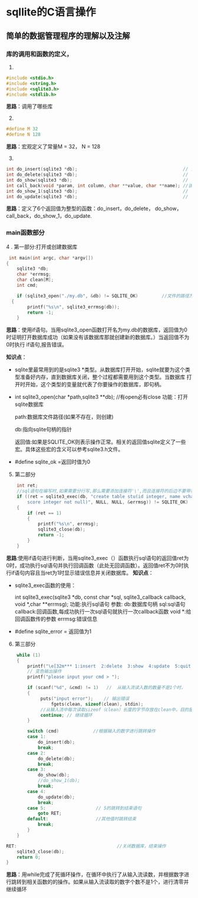 # sqllite的C语言操作
## 简单的数据管理程序的理解以及注解
### 库的调用和函数的定义，
1.
```c
#include <stdio.h>
#include <string.h>
#include <sqlite3.h>
#include <stdlib.h>
```
**思路**：调用了哪些库

2.
```c
#define M 32
#define N 128
```
**思路**：宏观定义了常量M = 32， N = 128

3.
```c
int do_insert(sqlite3 *db);                                        // 该函数可传入1个参数: 数据库名
int do_delete(sqlite3 *db);                                        //
int do_show(sqlite3 *db);                                          //  
int call_back(void *param, int column, char **value, char **name); //该函数可传进4个参数：param，整型column， 
int do_show_1(sqlite3 *db);                                        //
int do_update(sqlite3 *db);                                        //
```
**思路**：定义了6个返回值为整型的函数：do_insert，do_delete， do_show， call_back，do_show_1，do_update.

### main函数部分
4 . 第一部分:打开或创建数据库
```c
 int main(int argc, char *argv[])
{
	sqlite3 *db;
	char *errmsg;
	char clean[M];
	int cmd;

	if (sqlite3_open("./my.db", &db) != SQLITE_OK)         //文件的路径为./my.db
  {
		printf("%s\n", sqlite3_errmsg(db));
		return -1;
	}
 ```
 **思路**：使用if语句。当用sqlite3_open函数打开名为my.db的数据库，返回值为0时证明打开数据库成功（如果没有该数据库那就创建新的数据库。）当返回值不为0时执行
 if语句,报告错误。
 
 **知识点**：
   * sqlite里最常用到的是sqlite3 *类型。从数据库打开开始，sqlite就要为这个类型准备好内存，直到数据库关闭，整个过程都需要用到这个类型。当数据库
 打开时开始，这个类型的变量就代表了你要操作的数据库，即句柄。
   * int   sqlite3_open(char *path,sqlite3   **db);   //有open必有close
      功能：打开sqlite数据库

      path:数据库文件路径(如果不存在，则创建)

      db:指向sqlite句柄的指针

      返回值:如果是SQLITE_OK则表示操作正常。相关的返回值sqlite定义了一些宏。具体这些宏的含义可以参考sqlite3.h文件。
   * #define sqlite_ok =返回时值为0   
 
 5. 第二部分
```c
	int ret;
	//sql语句在编写时,如果需要分行写,那么需要添加连接符'\',而且连接符的后边不要带有空格
	if ((ret = sqlite3_exec(db, "create table stu(id integer, name vchar(32) not null,\
		score integer not null)", NULL, NULL, &errmsg)) != SQLITE_OK)
	{
		if (ret == 1)
		{
			printf("%s\n", errmsg);
			sqlite3_close(db);
			return -1;
		}
	}
```
**思路**:使用if语句进行判断，当用sqlite3_exec（）函数执行sql语句的返回值ret为0时，成功执行sql语句并执行回调函数（此处无回调函数）。返回值ret不为0时执行if语句内容且当ret为1时显示错误信息并关闭数据库。
**知识点**：
  * sqlite3_exec函数的使用：
  
       int sqlite3_exec(sqlite3 *db, const char *sql, sqlite3_callback callback, void *,char **errmsg);
            功能:执行sql语句
               参数:
                 db:数据库句柄
                 sql:sql语句
                 callback:回调函数,每成功执行一次sql语句就执行一次callback函数
                 void *:给回调函数传的参数
                 errmsg:错误信息
  * #define sqlite_error = 返回值为1
6. 第三部分
```c
	while (1)
	{
		printf("\e[32m*** 1:insert  2:delete  3:show  4:update  5:quit ***\e[0m\n"); 	
		// 变色输出操作
		printf("please input your cmd > ");

		if (scanf("%d", &cmd) != 1)   //  从输入流读入数的数量不是1个时，
		{
		     puts("input error");    // 输出错误
	             fgets(clean, sizeof(clean), stdin);
		     //从输入流中每次读取sizeof（clean）长度的字节存放在clean中，目的是将输入流清空
		     continue; // 继续循环
		}

		switch (cmd)             //根据输入的数字进行跳转操作
		case 1:
			do_insert(db);
			break;
		case 2:
			do_delete(db);
			break;
		case 3:
			do_show(db);
			//do_show_1(db);
			break;
		case 4:
			do_update(db);
			break;
		case 5:                   // 5的跳转到结束语句
			goto RET;
		default:                  //其他值时跳转结束
			break;
		}
	}

RET:                                      //关闭数据库，结束操作
	sqlite3_close(db);
	return 0;
}
```
**思路**：用while完成了死循环操作，在循环中执行了从输入流读数，并根据数字进行跳转到相关函数的的操作。如果从输入流读取的数字个数不是1个，进行清零并继续循环
